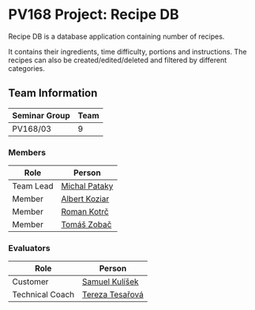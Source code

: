 # PV168 Project: Recipe DB

Recipe DB is a database application containing number of recipes.

It contains their ingredients, time difficulty, portions and instructions.
The recipes can also be created/edited/deleted and filtered by different categories.

## Team Information

| Seminar Group | Team |
|---------------|---|
| PV168/03      | 9 | 

### Members

| Role           | Person                                                |
|----------------|-------------------------------------------------------|
|Team Lead       | [Michal Pataky](https://is.muni.cz/auth/osoba/536592) | 
|Member          | [Albert Koziar](https://is.muni.cz/auth/osoba/509501) | 
|Member          | [Roman Kotrč](https://is.muni.cz/auth/osoba/524778)   | 
|Member          | [Tomáš Zobač](https://is.muni.cz/auth/osoba/492601)   | 

### Evaluators

| Role           | Person                                                 |
|----------------|--------------------------------------------------------|
|Customer        | [Samuel Kulíšek](https://is.muni.cz/auth/osoba/485087) | 
|Technical Coach | [Tereza Tesařová](https://is.muni.cz/auth/osoba/446930)|
